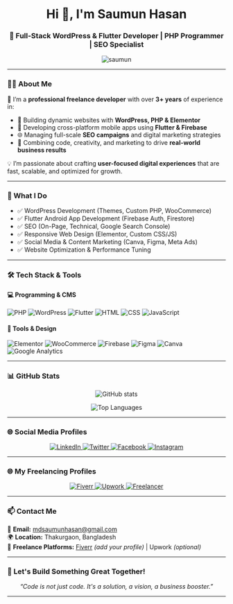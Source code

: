 <h1 align="center">Hi 👋, I'm Saumun Hasan</h1>
<h3 align="center">🚀 Full-Stack WordPress & Flutter Developer | PHP Programmer | SEO Specialist</h3>

<p align="center">
  <img src="https://komarev.com/ghpvc/?username=saumun&label=Profile%20views&color=0e75b6&style=flat" alt="saumun" />
</p>

---

### 🧑‍💻 About Me

🎯 I’m a **professional freelance developer** with over **3+ years** of experience in:

- 🔨 Building dynamic websites with **WordPress, PHP & Elementor**
- 📱 Developing cross-platform mobile apps using **Flutter & Firebase**
- 🌐 Managing full-scale **SEO campaigns** and digital marketing strategies
- 🧠 Combining code, creativity, and marketing to drive **real-world business results**

💡 I’m passionate about crafting **user-focused digital experiences** that are fast, scalable, and optimized for growth.

---

### 💼 What I Do

- ✅ WordPress Development (Themes, Custom PHP, WooCommerce)
- ✅ Flutter Android App Development (Firebase Auth, Firestore)
- ✅ SEO (On-Page, Technical, Google Search Console)
- ✅ Responsive Web Design (Elementor, Custom CSS/JS)
- ✅ Social Media & Content Marketing (Canva, Figma, Meta Ads)
- ✅ Website Optimization & Performance Tuning

---

### 🛠️ Tech Stack & Tools

#### 💻 Programming & CMS
![PHP](https://img.shields.io/badge/PHP-777BB4?style=for-the-badge&logo=php&logoColor=white)
![WordPress](https://img.shields.io/badge/WordPress-21759B?style=for-the-badge&logo=wordpress&logoColor=white)
![Flutter](https://img.shields.io/badge/Flutter-02569B?style=for-the-badge&logo=flutter&logoColor=white)
![HTML](https://img.shields.io/badge/HTML5-E34F26?style=for-the-badge&logo=html5)
![CSS](https://img.shields.io/badge/CSS3-1572B6?style=for-the-badge&logo=css3)
![JavaScript](https://img.shields.io/badge/JavaScript-F7DF1E?style=for-the-badge&logo=javascript&logoColor=black)

#### 🧩 Tools & Design
![Elementor](https://img.shields.io/badge/Elementor-9146FF?style=for-the-badge&logo=elementor&logoColor=white)
![WooCommerce](https://img.shields.io/badge/WooCommerce-96588A?style=for-the-badge&logo=woocommerce)
![Firebase](https://img.shields.io/badge/Firebase-FFCA28?style=for-the-badge&logo=firebase)
![Figma](https://img.shields.io/badge/Figma-F24E1E?style=for-the-badge&logo=figma)
![Canva](https://img.shields.io/badge/Canva-00C4CC?style=for-the-badge&logo=canva)
![Google Analytics](https://img.shields.io/badge/Google%20Analytics-E37400?style=for-the-badge&logo=googleanalytics&logoColor=white)

---


### 📊 GitHub Stats

<p align="center">
  <img src="https://github-readme-stats.vercel.app/api?username=saumun&show_icons=true&theme=radical&hide_border=true" alt="GitHub stats" />
</p>

<p align="center">
  <img src="https://github-readme-stats.vercel.app/api/top-langs/?username=saumun&layout=compact&theme=radical&hide_border=true" alt="Top Languages" />
</p>

---

### 🌐 Social Media Profiles

<p align="center">

<a href="https://www.linkedin.com/in/saumun-hasan-tasin/" target="_blank">
  <img src="https://img.shields.io/badge/LinkedIn-0A66C2?style=for-the-badge&logo=linkedin&logoColor=white" alt="LinkedIn" />
</a>

<a href="https://x.com/SaumunHasan" target="_blank">
  <img src="https://img.shields.io/badge/Twitter-1DA1F2?style=for-the-badge&logo=twitter&logoColor=white" alt="Twitter" />
</a>

<a href="https://www.facebook.com/saumunhasantasin/" target="_blank">
  <img src="https://img.shields.io/badge/Facebook-1877F2?style=for-the-badge&logo=facebook&logoColor=white" alt="Facebook" />
</a>

<a href="https://www.instagram.com/tasin_hasa.n/" target="_blank">
  <img src="https://img.shields.io/badge/Instagram-E4405F?style=for-the-badge&logo=instagram&logoColor=white" alt="Instagram" />
</a>

</p>

---


### 🌐 My Freelancing Profiles

<p align="center">
  <a href="https://www.fiverr.com/s/bdwBX2Y" target="_blank">
    <img src="https://img.shields.io/badge/Fiverr-1DBF73?style=for-the-badge&logo=fiverr&logoColor=white" alt="Fiverr" />
  </a>
  <a href="https://www.upwork.com/freelancers/~01796c109002d9537c?mp_source=share" target="_blank">
    <img src="https://img.shields.io/badge/Upwork-6FDA44?style=for-the-badge&logo=upwork&logoColor=white" alt="Upwork" />
  </a>
  <a href="https://www.freelancer.com/u/saumun?sb=t" target="_blank">
    <img src="https://img.shields.io/badge/Freelancer-29B2FE?style=for-the-badge&logo=freelancer&logoColor=white" alt="Freelancer" />
  </a>
</p>

---

### 📫 Contact Me

📧 **Email:** [mdsaumunhasan@gmail.com](mailto:mdsaumunhasan@gmail.com)  
🌍 **Location:** Thakurgaon, Bangladesh  
🎯 **Freelance Platforms:** [Fiverr](https://www.fiverr.com/) *(add your profile)* | Upwork *(optional)*

---

### 🚀 Let's Build Something Great Together!

<p align="center">
  <i>“Code is not just code. It's a solution, a vision, a business booster.”</i>
</p>

---
